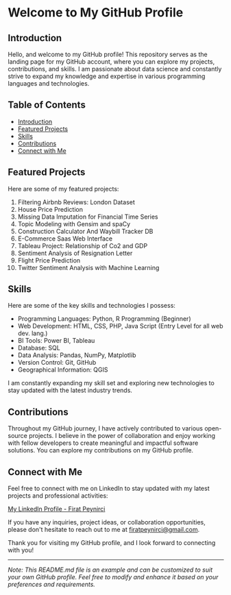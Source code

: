 # Welcome to My GitHub Profile

## Introduction

Hello, and welcome to my GitHub profile! This repository serves as the landing page for my GitHub account, where you can explore my projects, contributions, and skills. I am passionate about data science and constantly strive to expand my knowledge and expertise in various programming languages and technologies.

## Table of Contents

- [Introduction](#introduction)
- [Featured Projects](#featured-projects)
- [Skills](#skills)
- [Contributions](#contributions)
- [Connect with Me](#connect-with-me)

## Featured Projects

Here are some of my featured projects:

1. Filtering Airbnb Reviews: London Dataset
2. House Price Prediction
3. Missing Data Imputation for Financial Time Series
4. Topic Modeling with Gensim and spaCy
5. Construction Calculator And Waybill Tracker DB
6. E-Commerce Saas Web Interface
7. Tableau Project: Relationship of Co2 and GDP
8. Sentiment Analysis of Resignation Letter
9. Flight Price Prediction
10. Twitter Sentiment Analysis with Machine Learning


## Skills

Here are some of the key skills and technologies I possess:

- Programming Languages: Python, R Programming (Beginner)
- Web Development: HTML, CSS, PHP, Java Script (Entry Level for all web dev. lang.)
- BI Tools: Power BI, Tableau
- Database: SQL
- Data Analysis: Pandas, NumPy, Matplotlib
- Version Control: Git, GitHub
- Geographical Information: QGIS

I am constantly expanding my skill set and exploring new technologies to stay updated with the latest industry trends.

## Contributions

Throughout my GitHub journey, I have actively contributed to various open-source projects. I believe in the power of collaboration and enjoy working with fellow developers to create meaningful and impactful software solutions. You can explore my contributions on my GitHub profile.

## Connect with Me

Feel free to connect with me on LinkedIn to stay updated with my latest projects and professional activities:

[My LinkedIn Profile - Firat Peynirci](https://www.linkedin.com/in/firat-peynirci/)

If you have any inquiries, project ideas, or collaboration opportunities, please don't hesitate to reach out to me at [firatpeynirci@gmail.com](mailto:firatpeynirci@gmail.com).

Thank you for visiting my GitHub profile, and I look forward to connecting with you!

---

*Note: This README.md file is an example and can be customized to suit your own GitHub profile. Feel free to modify and enhance it based on your preferences and requirements.*

<!--
**frtpynrc/frtpynrc** is a ✨ _special_ ✨ repository because its `README.md` (this file) appears on your GitHub profile.

Here are some ideas to get you started:

- 🔭 I’m currently working on ...
- 🌱 I’m currently learning ...
- 👯 I’m looking to collaborate on ...
- 🤔 I’m looking for help with ...
- 💬 Ask me about ...
- 📫 How to reach me: ...
- 😄 Pronouns: ...
- ⚡ Fun fact: ...
-->
